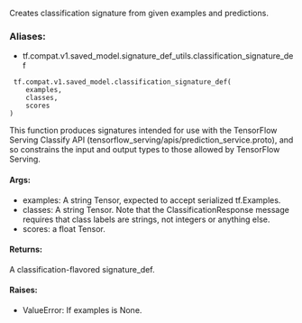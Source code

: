 Creates classification signature from given examples and predictions.
### Aliases:
- tf.compat.v1.saved_model.signature_def_utils.classification_signature_def

```
 tf.compat.v1.saved_model.classification_signature_def(
    examples,
    classes,
    scores
)
```
This function produces signatures intended for use with the TensorFlow Serving Classify API (tensorflow_serving/apis/prediction_service.proto), and so constrains the input and output types to those allowed by TensorFlow Serving.
#### Args:
- examples: A string Tensor, expected to accept serialized tf.Examples.
- classes: A string Tensor. Note that the ClassificationResponse message requires that class labels are strings, not integers or anything else.
- scores: a float Tensor.
#### Returns:
A classification-flavored signature_def.
#### Raises:
- ValueError: If examples is None.
